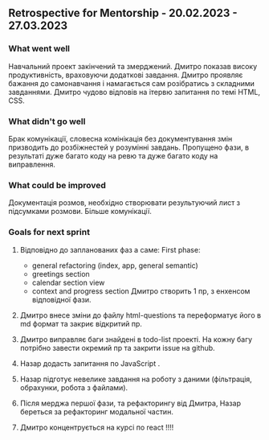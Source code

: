 ## Retrospective for Mentorship - 20.02.2023 - 27.03.2023

### What went well
  Навчальний проект закінчений та змерджений.
  Дмитро показав високу продуктивність, враховуючи додаткові завдання.
  Дмитро проявляє бажання до самонавчання і намагається сам розібратись з складними завданнями.
  Дмитро чудово відповів на ітервю запитання по темі HTML, CSS.

### What didn't go well
  Брак комунікації, словесна комінікація без документування змін призводить до розбіжнестей у розумінні завдань.
  Пропущено фази, в результаті дуже багато коду на ревю та дуже багато коду на виправлення.

### What could be improved
  Документація розмов, необхідно створювати результуючий лист з підсумками розмови.
  Більше комунікації.

### Goals for next sprint
  1. Відповідно до запланованих фаз а саме: 
      First phase: 
        - general refactoring (index, app, general semantic)
        - greetings section 
        - calendar section view 
        - context and progress section 
    Дмитро створить 1 пр, з енхенсом відповідної фази.
  2. Дмитро внесе зміни до файлу html-questions та переформатує його в md формат та закриє відкритий пр. 
  3. Дмитро виправляє баги знайдені в todo-list проекті. На кожну багу потрібно завести окремий пр та закрити issue на github.

  4. Назар додасть запитання по JavaScript . 
  5. Назар підготує невелике завдання на роботу з даними (фільтрація, обрахунки, робота з файлами).
  6. Після мерджа першої фази, та рефакторингу від Дмитра, Назар береться за рефакторинг модальної частин.

  7. Дмитро концентрується на курсі по react !!!!